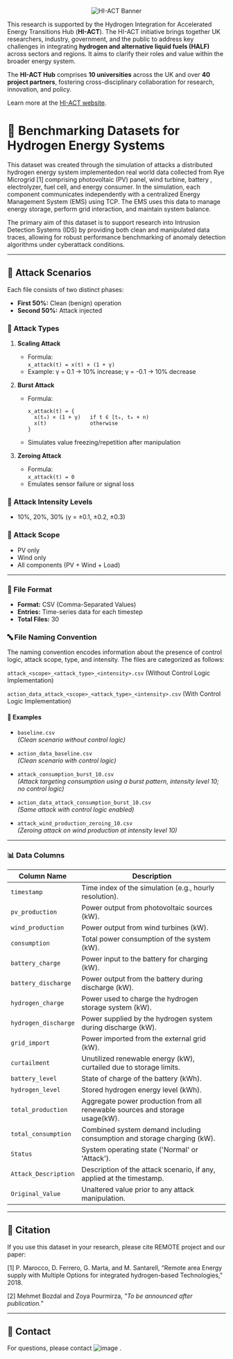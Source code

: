 <div align="center">
  <img src="https://github.com/user-attachments/assets/22d144fc-9321-4e6f-aa4c-a190407d1403" alt="HI-ACT Banner" />
</div>

This research is supported by the Hydrogen Integration for Accelerated Energy Transitions Hub (**HI-ACT**). The HI-ACT initiative brings together UK researchers, industry, government, and the public to address key challenges in integrating **hydrogen and alternative liquid fuels (HALF)** across sectors and regions. It aims to clarify their roles and value within the broader energy system.

The **HI-ACT Hub** comprises **10 universities** across the UK and over **40 project partners**, fostering cross-disciplinary collaboration for research, innovation, and policy.

Learn more at the [HI-ACT website](https://hi-act.ac.uk/about-us/).



# 📘 Benchmarking Datasets for Hydrogen Energy Systems

This dataset was created through the simulation of attacks a distributed hydrogen energy system implementedon real world data collected from Rye Microgrid [1] comprising photovoltaic (PV) panel, wind turbine, battery , electrolyzer, fuel cell, and energy consumer.
In the simulation, each component communicates independently with a centralized Energy Management System (EMS) using TCP.
The EMS uses this data to manage energy storage, perform grid interaction, and maintain system balance.

The primary aim of this dataset is to support research into Intrusion Detection Systems (IDS) by providing both clean and manipulated data traces,
 allowing for robust performance benchmarking of anomaly detection algorithms under cyberattack conditions.

---


## 🧪 Attack Scenarios

Each file consists of two distinct phases:

- **First 50%:** Clean (benign) operation
- **Second 50%:** Attack injected

### 🧨 Attack Types

1. **Scaling Attack**
   - Formula:  
     `x_attack(t) = x(t) × (1 + γ)`
   - Example: γ = 0.1 → 10% increase; γ = -0.1 → 10% decrease

2. **Burst Attack**
   - Formula:  
     ```
     x_attack(t) = {
       x(t₀) × (1 + γ)   if t ∈ [t₀, t₀ + n)
       x(t)              otherwise
     }
     ```
   - Simulates value freezing/repetition after manipulation

3. **Zeroing Attack**
   - Formula:  
     `x_attack(t) = 0`
   - Emulates sensor failure or signal loss

### 🎯 Attack Intensity Levels

- 10%, 20%, 30% (γ = ±0.1, ±0.2, ±0.3)

### 🧭 Attack Scope

- PV only
- Wind only
- All components (PV + Wind + Load)

---
### 📁 File Format

- **Format:** CSV (Comma-Separated Values)
- **Entries:** Time-series data for each timestep
- **Total Files:** 30

### 🔤 File Naming Convention
The naming convention encodes information about the presence of control logic, attack scope, type, and intensity. The files are categorized as follows:

`attack_<scope>_<attack_type>_<intensity>.csv` (Without Control Logic Implementation)

`action_data_attack_<scope>_<attack_type>_<intensity>.csv` (With Control Logic Implementation)

#### 📌 Examples

- `baseline.csv`  
  *(Clean scenario without control logic)*

- `action_data_baseline.csv`  
  *(Clean scenario with control logic)*
  
- `attack_consumption_burst_10.csv`  
  *(Attack targeting consumption using a burst pattern, intensity level 10; no control logic)*

- `action_data_attack_consumption_burst_10.csv`  
  *(Same attack with control logic enabled)*

- `attack_wind_production_zeroing_10.csv`  
  *(Zeroing attack on wind production at intensity level 10)*

---

### 📊 Data Columns

| **Column Name**        | **Description**                                                                 |
|------------------------|---------------------------------------------------------------------------------|
| `timestamp`            | Time index of the simulation (e.g., hourly resolution).                         |
| `pv_production`        | Power output from photovoltaic sources (kW).                                    |
| `wind_production`      | Power output from wind turbines (kW).                                           |
| `consumption`          | Total power consumption of the system (kW).                                     |
| `battery_charge`       | Power input to the battery for charging (kW).                                   |
| `battery_discharge`    | Power output from the battery during discharge (kW).                            |
| `hydrogen_charge`      | Power used to charge the hydrogen storage system (kW).                          |
| `hydrogen_discharge`   | Power supplied by the hydrogen system during discharge (kW).                    |
| `grid_import`          | Power imported from the external grid (kW).                                     |
| `curtailment`          | Unutilized renewable energy (kW), curtailed due to storage limits.              |
| `battery_level`        | State of charge of the battery (kWh).                                           |
| `hydrogen_level`       | Stored hydrogen energy level (kWh).                                             |
| `total_production`     | Aggregate power production from all renewable sources and storage usage(kW).    |
| `total_consumption`    | Combined system demand including consumption and storage charging (kW).         |
| `Status`               | System operating state ('Normal' or 'Attack').                                  |
| `Attack_Description`   | Description of the attack scenario, if any, applied at the timestamp.           |
| `Original_Value`       | Unaltered value  prior to any attack manipulation.                              |

---

## 📢 Citation

If you use this dataset in your research, please cite REMOTE project and our paper:

[1] P. Marocco, D. Ferrero, G. Marta, and M. Santarell, “Remote area Energy supply with Multiple Options for integrated hydrogen-based Technologies,” 2018.

[2]  Mehmet Bozdal and Zoya Pourmirza, *"To be announced after publication."*

 
---

## 💬 Contact

For questions, please contact ![image](https://github.com/user-attachments/assets/be54764f-dcb4-4356-87b0-335843fc1d01)
.


